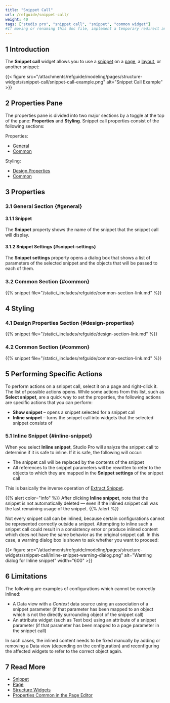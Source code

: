 ```yaml
---
title: "Snippet Call"
url: /refguide/snippet-call/
weight: 40
tags: ["studio pro", "snippet call", "snippet", "common widget"]
#If moving or renaming this doc file, implement a temporary redirect and let the respective team know they should update the URL in the product. See Mapping to Products for more details.
---
```


## 1 Introduction

The **Snippet call** widget allows you to use a [snippet](/refguide/snippet/) on a [page](/refguide/page/), a [layout](/refguide/layout/), or another snippet:

{{< figure src="/attachments/refguide/modeling/pages/structure-widgets/snippet-call/snippet-call-example.png" alt="Snippet Call Example" >}}

## 2 Properties Pane

The properties pane is divided into two major sections by a toggle at the top of the pane: **Properties** and **Styling**. Snippet call properties consist of the following sections:

Properties:

* [General](#general)
* [Common](#common)

Styling:

* [Design Properties](#design-properties)
* [Common](#common)

## 3 Properties

### 3.1 General Section {#general}

#### 3.1.1 Snippet

The **Snippet** property shows the name of the snippet that the snippet call will display.

#### 3.1.2 Snippet Settings {#snippet-settings}

The **Snippet settings** property opens a dialog box that shows a list of parameters of the selected snippet and the objects that will be passed to each of them.

### 3.2 Common Section {#common}

{{% snippet file="/static/_includes/refguide/common-section-link.md" %}}

## 4 Styling

### 4.1 Design Properties Section {#design-properties}

{{% snippet file="/static/_includes/refguide/design-section-link.md" %}} 

### 4.2 Common Section {#common}

{{% snippet file="/static/_includes/refguide/common-section-link.md" %}}

## 5 Performing Specific Actions

To perform actions on a snippet call, select it on a page and right-click it. The list of possible actions opens. While some actions from this list, such as **Select snippet**, are a quick way to set the properties, the following actions are specific actions that you can perform:

* **Show snippet** – opens a snippet selected for a snippet call
* **Inline snippet** – turns the snippet call into widgets that the selected snippet consists of

### 5.1 Inline Snippet {#inline-snippet}

When you select **Inline snippet**, Studio Pro will analyze the snippet call to determine if it is safe to inline. If it is safe, the following will occur: 

* The snippet call will be replaced by the contents of the snippet
* All references to the snippet parameters will be rewritten to refer to the objects to which they are mapped in the **Snippet settings** of the snippet call 

This is basically the inverse operation of [Extract Snippet](/refguide/snippet/#extract-snippet). 

{{% alert color="info" %}}
After clicking **Inline snippet**, note that the snippet is not automatically deleted — even if the inlined snippet call was the last remaining usage of the snippet.
{{% /alert %}}

Not every snippet call can be inlined, because certain configurations cannot be represented correctly outside a snippet. Attempting to inline such a snippet call could result in a consistency error or produce inlined content which does not have the same behavior as the original snippet call. In this case, a warning dialog box is shown to ask whether you want to proceed:

{{< figure src="/attachments/refguide/modeling/pages/structure-widgets/snippet-call/inline-snippet-warning-dialog.png" alt="Warning dialog for Inline snippet" width="600" >}}

## 6 Limitations

The following are examples of configurations which cannot be correctly inlined:

* A Data view with a *Context* data source using an association of a snippet parameter (if that parameter has been mapped to an object which is not the directly surrounding object of the snippet call)
* An attribute widget (such as Text box) using an attribute of a snippet parameter (if that parameter has been mapped to a page parameter in the snippet call)

In such cases, the inlined content needs to be fixed manually by adding or removing a Data view (depending on the configuration) and reconfiguring the affected widgets to refer to the correct object again.

## 7 Read More

* [Snippet](/refguide/snippet/)
* [Page](/refguide/page/)
* [Structure Widgets](/refguide/structure-widgets/)
* [Properties Common in the Page Editor](/refguide/common-widget-properties/)
